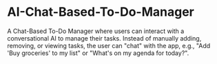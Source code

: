 # AI-Chat-Based-To-Do-Manager
A Chat-Based To-Do Manager where users can interact with a conversational AI to manage their tasks. Instead of manually adding, removing, or viewing tasks, the user can "chat" with the app, e.g., "Add 'Buy groceries' to my list" or "What's on my agenda for today?".

